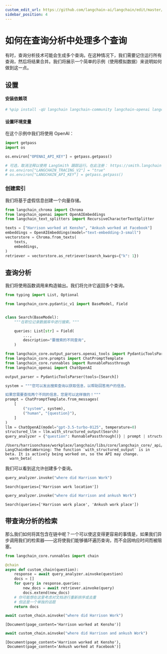 ```yaml
---
custom_edit_url: https://github.com/langchain-ai/langchain/edit/master/docs/docs/how_to/query_multiple_queries.ipynb
sidebar_position: 4
---
```


# 如何在查询分析中处理多个查询

有时，查询分析技术可能会生成多个查询。在这种情况下，我们需要记住运行所有查询，然后将结果合并。我们将展示一个简单的示例（使用模拟数据）来说明如何做到这一点。

## 设置
#### 安装依赖项


```python
# %pip install -qU langchain langchain-community langchain-openai langchain-chroma
```

#### 设置环境变量

在这个示例中我们将使用 OpenAI：


```python
import getpass
import os

os.environ["OPENAI_API_KEY"] = getpass.getpass()

# 可选，取消注释以使用 LangSmith 跟踪运行。在此注册： https://smith.langchain.com。
# os.environ["LANGCHAIN_TRACING_V2"] = "true"
# os.environ["LANGCHAIN_API_KEY"] = getpass.getpass()
```

### 创建索引

我们将基于虚假信息创建一个向量存储。

```python
from langchain_chroma import Chroma
from langchain_openai import OpenAIEmbeddings
from langchain_text_splitters import RecursiveCharacterTextSplitter

texts = ["Harrison worked at Kensho", "Ankush worked at Facebook"]
embeddings = OpenAIEmbeddings(model="text-embedding-3-small")
vectorstore = Chroma.from_texts(
    texts,
    embeddings,
)
retriever = vectorstore.as_retriever(search_kwargs={"k": 1})
```

## 查询分析

我们将使用函数调用来构造输出。我们将允许它返回多个查询。

```python
from typing import List, Optional

from langchain_core.pydantic_v1 import BaseModel, Field


class Search(BaseModel):
    """在职位记录数据库中进行搜索。"""

    queries: List[str] = Field(
        ...,
        description="要搜索的不同查询",
    )
```

```python
from langchain_core.output_parsers.openai_tools import PydanticToolsParser
from langchain_core.prompts import ChatPromptTemplate
from langchain_core.runnables import RunnablePassthrough
from langchain_openai import ChatOpenAI

output_parser = PydanticToolsParser(tools=[Search])

system = """您可以发出搜索查询以获取信息，以帮助回答用户的信息。

如果您需要查找两个不同的信息，您是可以这样做的！"""
prompt = ChatPromptTemplate.from_messages(
    [
        ("system", system),
        ("human", "{question}"),
    ]
)
llm = ChatOpenAI(model="gpt-3.5-turbo-0125", temperature=0)
structured_llm = llm.with_structured_output(Search)
query_analyzer = {"question": RunnablePassthrough()} | prompt | structured_llm
```
```output
/Users/harrisonchase/workplace/langchain/libs/core/langchain_core/_api/beta_decorator.py:86: LangChainBetaWarning: The function `with_structured_output` is in beta. It is actively being worked on, so the API may change.
  warn_beta(
```
我们可以看到这允许创建多个查询。

```python
query_analyzer.invoke("where did Harrison Work")
```

```output
Search(queries=['Harrison work location'])
```

```python
query_analyzer.invoke("where did Harrison and ankush Work")
```

```output
Search(queries=['Harrison work place', 'Ankush work place'])
```

## 带查询分析的检索

那么我们如何将其包含在链中呢？一个可以使这变得更容易的事情是，如果我们异步调用我们的检索器——这将使我们能够循环遍历查询，而不会因响应时间而被阻塞。

```python
from langchain_core.runnables import chain
```

```python
@chain
async def custom_chain(question):
    response = await query_analyzer.ainvoke(question)
    docs = []
    for query in response.queries:
        new_docs = await retriever.ainvoke(query)
        docs.extend(new_docs)
    # 你可能想在这里考虑对文档进行重新排序或去重
    # 但这是一个单独的话题
    return docs
```

```python
await custom_chain.ainvoke("where did Harrison Work")
```

```output
[Document(page_content='Harrison worked at Kensho')]
```

```python
await custom_chain.ainvoke("where did Harrison and ankush Work")
```

```output
[Document(page_content='Harrison worked at Kensho'),
 Document(page_content='Ankush worked at Facebook')]
```